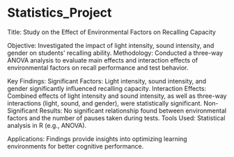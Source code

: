 # Statistics_Project

Title: Study on the Effect of Environmental Factors on Recalling Capacity

Objective: Investigated the impact of light intensity, sound intensity, and gender on students' recalling ability.
Methodology: Conducted a three-way ANOVA analysis to evaluate main effects and interaction effects of environmental factors on recall performance and test behavior.

Key Findings:
Significant Factors: Light intensity, sound intensity, and gender significantly influenced recalling capacity.
Interaction Effects: Combined effects of light intensity and sound intensity, as well as three-way interactions (light, sound, and gender), were statistically significant.
Non-Significant Results: No significant relationship found between environmental factors and the number of pauses taken during tests.
Tools Used: Statistical analysis in R (e.g., ANOVA).

Applications: Findings provide insights into optimizing learning environments for better cognitive performance.
